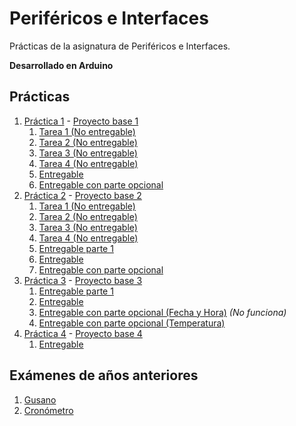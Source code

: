 # Periféricos e Interfaces

Prácticas de la asignatura de Periféricos e Interfaces.

**Desarrollado en Arduino**

## Prácticas

1. [Práctica 1](./pract-1/) - [Proyecto base 1](./pract-1/23-24_plab1_base.pdsprj)
   1. [Tarea 1 (No entregable)](./pract-1/711-t1-salidas-digitales.ino)
   2. [Tarea 2 (No entregable)](./pract-1/712-t2-comunicacion-serie.ino)
   3. [Tarea 3 (No entregable)](./pract-1/713-t3-sincronizacion-por-consulta-de-estado.ino)
   4. [Tarea 4 (No entregable)](./pract-1/714-t4-visualizacion-sincronizada-por-interrupcion-externa.ino)
   5. [Entregable](./pract-1/721-especificaciones-de-diseno.ino)
   6. [Entregable con parte opcional](./pract-1/722-sensor-de-temperatura.ino)
2. [Práctica 2](./pract-2/) - [Proyecto base 2](./pract-2/23-24_plab2_base.pdsprj)
   1. [Tarea 1 (No entregable)](./pract-2/411-t1-generacion-de-senales-en-modo-normal.ino)
   2. [Tarea 2 (No entregable)](./pract-2/412-t2-generacion-de-senales-en-modo-ctc.ino)
   3. [Tarea 3 (No entregable)](./pract-2/413-t3-generacion-de-senales-en-modo-fast-pwm.ino)
   4. [Tarea 4 (No entregable)](./pract-2/414-t4-generacion-de-senales-en-modo-pwm-phase-correct.ino)
   5. [Entregable parte 1](./pract-2/421-sustitucion-de-la-interrupcion-int3-por-otra-generada-por-el-timer3.ino)
   6. [Entregable](./pract-2/422-diseno-e-implementacion-de-un-frecuencimetro.ino)
   7. [Entregable con parte opcional](./pract-2/423-mejoras-de-la-aplicacion.ino)
3. [Práctica 3](./pract-3/) - [Proyecto base 3](./pract-3/23-24_plab3_base.pdsprj)
   1. [Entregable parte 1](./pract-3/51-t1-implemantacion-del-protocolo-i2c-funciones-basicas.ino)
   2. [Entregable](./pract-3/52-t2-menu-basico-de-usuario.ino)
   3. [Entregable con parte opcional (Fecha y Hora)](./pract-3/53-t3-dispositivo-de-reloj-de-tiempo-real.ino) _(No funciona)_
   4. [Entregable con parte opcional (Temperatura)](./pract-3/53-t3.2-temperatura.ino)
4. [Práctica 4](./pract-4/) - [Proyecto base 4](./pract-4/23-24_plab4_reloj_base.pdsprj)
   1. [Entregable](./pract-4/523-configuracion-de-alarmas.ino)

## Exámenes de años anteriores

1. [Gusano](./exams/modo-gusano.ino)
2. [Cronómetro](./exams/modo-cronometro.ino)
